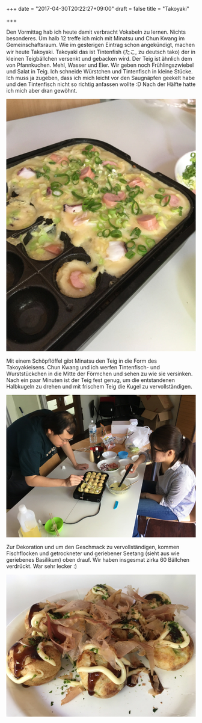 +++
date = "2017-04-30T20:22:27+09:00"
draft = false
title = "Takoyaki"

+++

Den Vormittag hab ich heute damit verbracht Vokabeln zu lernen. Nichts
besonderes. Um halb 12 treffe ich mich mit Minatsu und Chun Kwang im
Gemeinschaftsraum. Wie im gesterigen Eintrag schon angekündigt, machen wir heute
Takoyaki. Takoyaki das ist Tintenfish (たこ, zu deutsch tako) der in kleinen
Teigbällchen versenkt und gebacken wird. Der Teig ist ähnlich dem von
Pfannkuchen. Mehl, Wasser und Eier. Wir geben noch Frühlingszwiebel und Salat in
Teig. Ich schneide Würstchen und Tintenfisch in kleine Stücke. Ich muss ja
zugeben, dass ich mich leicht vor den Saugnäpfen geekelt habe und den
Tintenfisch nicht so richtig anfassen wollte :D Nach der Hälfte hatte ich mich
aber dran gewöhnt.

![Wenden](/img/2017_04_30/half.jpg)

Mit einem Schöpflöffel gibt Minatsu den Teig in die Form des Takoyakieisens.
Chun Kwang und ich werfen Tintenfisch- und Wurststückchen in die Mitte der
Förmchen und sehen zu wie sie versinken. Nach ein paar Minuten ist der Teig fest
genug, um die entstandenen Halbkugeln zu drehen und mit frischem Teig die Kugel
zu vervollständigen.

![Einfüllen](/img/2017_04_30/chun2minatsu.jpg)

Zur Dekoration und um den Geschmack zu vervollständigen, kommen Fischflocken und
getrockneter und geriebener Seetang (sieht aus wie geriebenes Basilikum) oben
drauf. Wir haben insgesmat zirka 60 Bällchen verdrückt. War sehr lecker :)

![Takoyaki](/img/2017_04_30/takoyaki.jpg)

